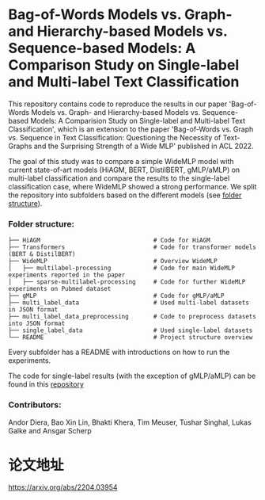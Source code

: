 # Bag-of-Words Models vs. Graph- and Hierarchy-based Models vs. Sequence-based Models: A Comparison Study on Single-label and Multi-label Text Classification

This repository contains code to reproduce the results in our paper 'Bag-of-Words Models vs. Graph- and Hierarchy-based Models vs. Sequence-based Models: A Comparision Study on Single-label and Multi-label Text Classification', which is an extension to the paper 'Bag-of-Words vs. Graph vs. Sequence in Text Classification: Questioning the Necessity of Text-Graphs and the Surprising Strength of a Wide MLP' published in ACL 2022.

The goal of this study was to compare a simple WideMLP model with current state-of-art models (HiAGM, BERT, DistilBERT, gMLP/aMLP) on multi-label classification and compare the results to the single-label classification case, where WideMLP showed a strong performance. We split the repository into subfolders based on the different models (see [folder structure](#folder-structure)).

### Folder structure:
    ├── HiAGM                                # Code for HiAGM
    ├── Transformers                         # Code for transformer models (BERT & DistilBERT)
    ├── WideMLP                              # Overview WideMLP
    │   ├── multilabel-processing            # Code for main WideMLP experiments reported in the paper
    │   ├── sparse-multilabel-processing     # Code for further WideMLP experiments on Pubmed dataset
    ├── gMLP                                 # Code for gMLP/aMLP
    ├── multi_label_data                     # Used multi-label datasets in JSON format
    ├── multi_label_data_preprocessing       # Code to preprocess datasets into JSON format     
    ├── single_label_data                    # Used single-label datasets
    └── README                               # Project structure overview
Every subfolder has a README with introductions on how to run the experiments.

The code for single-label results (with the exception of gMLP/aMLP) can be found in this [repository](https://github.com/lgalke/text-clf-baselines)

### Contributors:
Andor Diera, Bao Xin Lin, Bhakti Khera, Tim Meuser, Tushar Singhal, Lukas Galke and Ansgar Scherp

# 论文地址

https://arxiv.org/abs/2204.03954
